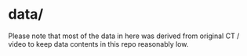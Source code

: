 # data/

Please note that most of the data in here was derived from original CT / video to keep data contents in this repo reasonably low.